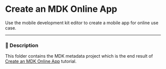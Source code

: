 # Create an MDK Online App
Use the mobile development kit editor to create a mobile app for online use case.

***
### 📌 Description

This folder contains the MDK metadata project which is the end result of [Create an MDK Online App](https://developers.sap.com/tutorials/cp-mobile-dev-kit-online-app.html) tutorial.